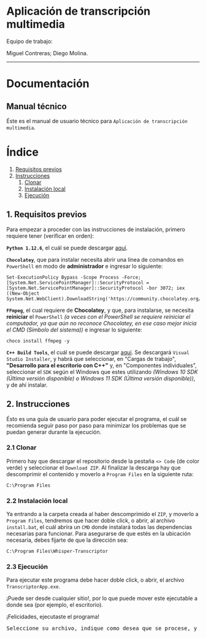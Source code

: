 # **Aplicación de transcripción multimedia**

Equipo de trabajo:

Miguel Contreras; Diego Molina.

---
# **Documentación**
## **Manual técnico**

Éste es el manual de usuario técnico para `Aplicación de transcripción multimedia`.

# **Índice**

1. [Requisitos previos](#1-requisitos-previos)
2. [Instrucciones](#2-instrucciones)
    1. [Clonar](#21-clonar)
    2. [Instalación local](#22-instalación-local)
    3. [Ejecución](#23-ejecución)

## **1. Requisitos previos**
Para empezar a proceder con las instrucciones de instalación, primero requiere tener (verificar en orden):

**`Python 1.12.6`**, el cuál se puede descargar [aquí](https://www.python.org/downloads/release/python-3126/).

**`Chocolatey`**, que para instalar necesita abrir una línea de comandos en `PowerShell` en modo de **administrador** e ingresar lo siguiente:
```
Set-ExecutionPolicy Bypass -Scope Process -Force; [System.Net.ServicePointManager]::SecurityProtocol = [System.Net.ServicePointManager]::SecurityProtocol -bor 3072; iex ((New-Object System.Net.WebClient).DownloadString('https://community.chocolatey.org/install.ps1'))
```

**`FFmpeg`**, el cual requiere de **Chocolatey**, y que, para instalarse, se necesita **reiniciar** el `PowerShell` _(a veces con el PowerShell se requiere reiniciar el computador, ya que aún no reconoce Chocolatey, en ese caso mejor inicia el CMD (Símbolo del sistema))_ e ingresar lo siguiente:
```
choco install ffmpeg -y
```

**`C++ Build Tools`**, el cuál se puede descargar [aquí]([https://www.python.org/downloads/release/python-3126/](https://visualstudio.microsoft.com/visual-cpp-build-tools/)). Se descargará `Visual Studio Installer`, y habrá que seleccionar, en "Cargas de trabajo", **"Desarrollo para el escritorio con C++"** y, en "Componentes individuales", seleccionar el `SDK` según el Windows que estes utilizando _(Windows 10 SDK (Última versión disponible) o Windows 11 SDK (Última versión disponible))_, y de ahí instalar.

## **2. Instrucciones**
Ésto es una guía de usuario para poder ejecutar el programa, el cuál se recomienda seguir paso por paso para minimizar los problemas que se puedan generar durante la ejecución.

### **2.1 Clonar**

Primero hay que descargar el repositorio desde la pestaña `<> Code` (de color verde) y seleccionar el `Download ZIP`. Al finalizar la descarga hay que descomprimir el contenido y moverlo a `Program Files` en la siguiente ruta:
```
C:\Program Files
```

### **2.2 Instalación local**

Ya entrando a la carpeta creada al haber descomprimido el `ZIP`, y moverlo a `Program Files`, tendremos que hacer doble click, o abrir, al archivo `install.bat`, el cuál abrira un `CMD` donde instalará todas las dependencias necesarias para funcionar. Para asegurarse de que estés en la ubicación necesaria, debes fijarte de que la dirección sea:
```
C:\Program Files\Whisper-Transcriptor
```

### **2.3 Ejecución**

Para ejecutar este programa debe hacer doble click, o abrir, el archivo `TranscriptorApp.exe`.

¡Puede ser desde cualquier sitio!, por lo que puede mover este ejecutable a donde sea (por ejemplo, el escritorio).

¡Felicidades, ejecutaste el programa!

<pre>Seleccione su archivo, indique como desea que se procese, y ¡a transcribir!</pre>
